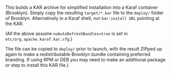 This builds a KAR archive for simplified installation into a Karaf container (Brooklyn).
Simply copy the resulting `target/*.kar` file to the `deploy/` folder of Brooklyn.
Alternatively in a Karaf shell, run `kar:install URL` pointing at the KAR.

(All the above assume `noAutoRefreshBundles=true` is set in `etc/org.apache.karaf.kar.cfg`.)

The file can be copied to `deploy/` prior to launch, with the result ZIPped up again to 
make a redistributable Brooklyn bundle containing preferred branding. If using RPM or DEB
you may need to make an additional package or step to install this KAR file.)

<!--
  Licensed to the Apache Software Foundation (ASF) under one
  or more contributor license agreements.  See the NOTICE file
  distributed with this work for additional information
  regarding copyright ownership.  The ASF licenses this file
  to you under the Apache License, Version 2.0 (the
  "License"); you may not use this file except in compliance
  with the License.  You may obtain a copy of the License at

      http://www.apache.org/licenses/LICENSE-2.0

  Unless required by applicable law or agreed to in writing,
  software distributed under the License is distributed on an
  "AS IS" BASIS, WITHOUT WARRANTIES OR CONDITIONS OF ANY
  KIND, either express or implied.  See the License for the
  specific language governing permissions and limitations
  under the License.
-->
